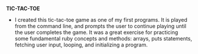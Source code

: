 **TIC-TAC-TOE**
* I created this tic-tac-toe game as one of my first programs. It is played from the command line, and prompts the user to continue playing until the user completes the game. It was a great exercise for practicing some fundamental ruby concepts and methods: arrays, puts statements, fetching user input, looping, and initializing a program.
